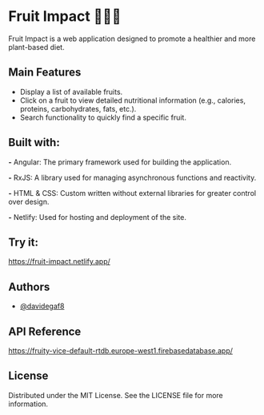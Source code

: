 
# Fruit Impact 🍏🍌🍇

Fruit Impact is a web application designed to promote a healthier and more plant-based diet.

## Main Features

- Display a list of available fruits.
- Click on a fruit to view detailed nutritional information (e.g., calories, proteins, carbohydrates, fats, etc.).
- Search functionality to quickly find a specific fruit.


## Built with:

**-** Angular: The primary framework used for building the application.

**-** RxJS: A library used for managing asynchronous functions and reactivity.

**-** HTML & CSS: Custom written without external libraries for greater control over design.

**-** Netlify: Used for hosting and deployment of the site.



## Try it:

https://fruit-impact.netlify.app/


## Authors

- [@davidegaf8](https://github.com/davidegaf8)


## API Reference

https://fruity-vice-default-rtdb.europe-west1.firebasedatabase.app/
## License

Distributed under the MIT License. See the LICENSE file for more information.

